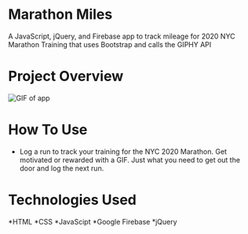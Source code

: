 # Marathon Miles
A JavaScript, jQuery, and Firebase app to track mileage for 2020 NYC Marathon Training that uses Bootstrap and calls the GIPHY API

# Project Overview
![GIF of app](https://media.giphy.com/media/QVIZlIfkge1zeMzgnN/giphy.gif) 

# How To Use
- Log a run to track your training for the NYC 2020 Marathon. Get motivated or rewarded with a GIF. Just what you need to get out the door and log the next run. 

# Technologies Used
*HTML
*CSS
*JavaScipt
*Google Firebase
*jQuery

